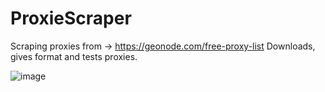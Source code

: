 # ProxieScraper
Scraping proxies from -> https://geonode.com/free-proxy-list 
Downloads, gives format and tests proxies.

![image](https://github.com/daniv-main/ProxieScraper/assets/157109885/9ccb9328-a19f-434d-a1a3-cf8e342a9310)
